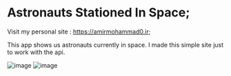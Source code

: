 # Astronauts Stationed In Space;

Visit my personal site : https://amirmohammad0.ir;

This app shows us astronauts currently in space. I made this simple site just to work with the api.

![image](https://user-images.githubusercontent.com/74311184/151673164-947ac21f-1fc1-4139-b125-309f00af3b64.png)
![image](https://user-images.githubusercontent.com/74311184/151673177-93077011-94e6-4b86-9fcb-85f8f983a6cf.png)
